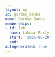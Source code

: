 ```yaml
---
layout: mp
id: gordon_banks
name: Gordon Banks
memberships:
- id: lab
  name: Labour Party
  start: '2005-06-28'
  end: 
autogenerated: true
---
```

